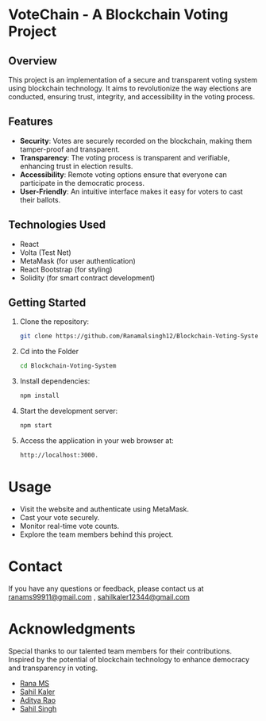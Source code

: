 # VoteChain - A Blockchain Voting Project

## Overview

This project is an implementation of a secure and transparent voting system using blockchain technology. It aims to revolutionize the way elections are conducted, ensuring trust, integrity, and accessibility in the voting process.

## Features

- **Security**: Votes are securely recorded on the blockchain, making them tamper-proof and transparent.
- **Transparency**: The voting process is transparent and verifiable, enhancing trust in election results.
- **Accessibility**: Remote voting options ensure that everyone can participate in the democratic process.
- **User-Friendly**: An intuitive interface makes it easy for voters to cast their ballots.

## Technologies Used

- React
- Volta (Test Net)
- MetaMask (for user authentication)
- React Bootstrap (for styling)
- Solidity (for smart contract development)

## Getting Started

1. Clone the repository:

   ```bash
   git clone https://github.com/Ranamalsingh12/Blockchain-Voting-System.git
   
2. Cd into the Folder
   ```bash
   cd Blockchain-Voting-System
3. Install dependencies:

    ```bash
    npm install

4. Start the development server:

    ```bash
    npm start
5. Access the application in your web browser at:
   ```bash
   http://localhost:3000.

# Usage
- Visit the website and authenticate using MetaMask.
- Cast your vote securely.
- Monitor real-time vote counts.
- Explore the team members behind this project.


# Contact
If you have any questions or feedback, please contact us at ranams99911@gmail.com , sahilkaler12344@gmail.com

# Acknowledgments
Special thanks to our talented team members for their contributions.
Inspired by the potential of blockchain technology to enhance democracy and transparency in voting.
- [Rana MS](https://github.com/Ranamalsingh12)
- [Sahil Kaler](https://github.com/Sahilkaler)
- [Aditya Rao](https://github.com/AdityaRao4)
- [Sahil Singh]()








